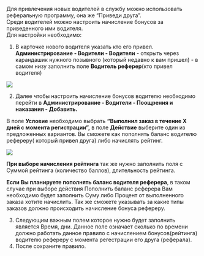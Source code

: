 Для привлечения новых водителей в службу можно использовать реферальную программу, она же “Приведи друга”.  
Среди водителей можно настроить начисление бонусов за приведенного ими водителя.  
Для настройки необходимо:

1. В карточке нового водителя указать кто его привел. **Администрирование - Водители - Водители** - открыть через карандашик нужного позывного (который недавно к вам пришел) - в самом низу заполнить поле **Водитель реферер**(кто привел водителя)

![](https://txcloud.atlassian.net/wiki/download/attachments/534085633/image-20230723-064244.png?version=1&modificationDate=1690094568883&cacheVersion=1&api=v2)

2. Далее чтобы настроить начисление бонусов водителю необходимо перейти в **Администрирование - Водители - Поощрения и наказания - Добавить.**

В поле **Условие** необходимо выбрать **“Выполнил заказ в течение Х дней с момента регистрации”,** в поле **Действие** выберите один из предложенных вариантов. Вы сможете как пополнять баланс водителю рефереру( который привел друга) либо начислять рейтинг.

![](https://txcloud.atlassian.net/wiki/download/attachments/534085633/image-20230723-064546.png?version=1&modificationDate=1690094749118&cacheVersion=1&api=v2)

**При выборе начисления рейтинга** так же нужно заполнить поля с Суммой рейтинга (количество баллов), длительность рейтинга.

**Если Вы планируете пополнять баланс водителя реферера**, в таком случае при выборе действия Пополнить баланс реферера Вам необходимо будет заполнить Суму либо Процент от выполненного заказа хотите начислить. Так же сможете указывать за какие типы заказов должно происходить начисление бонуса рефереру.

3. Следующим важным полем которое нужно будет заполнить является Время, дни. Данное поле означает сколько по времени должно работать данное правило с начислением бонусов(рейтинга) водителю рефереру с момента регестрации его друга (реферала).
4. После сохраните правило.